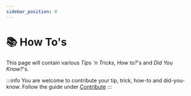 ```yaml
---
sidebar_position: 0
---
```


# 📚 How To's

This page will contain various *Tips 'n Tricks*, *How to?*'s and *Did You Know?*'s.

:::info
You are welcome to contribute your tip, trick, how-to and did-you-know. Follow the guide under [Contribute](./../contribute.md)
:::
